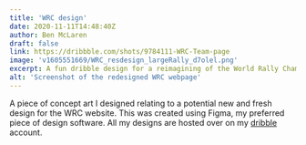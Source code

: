 ```yaml
---
title: 'WRC design'
date: 2020-11-11T14:48:40Z
author: Ben McLaren
draft: false
link: https://dribbble.com/shots/9784111-WRC-Team-page
image: 'v1605551669/WRC_resdesign_largeRally_d7olel.png'
excerpt: A fun dribble design for a reimagining of the World Rally Championship's website.
alt: 'Screenshot of the redesigned WRC webpage'
---
```


A piece of concept art I designed relating to a potential new and fresh design for the WRC website. This was created using Figma, my preferred piece of design software. All my designs are hosted over on my [dribble](https://dribbble.com/bybenmclaren) account.
